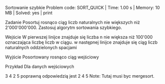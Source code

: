 Sortowanie szybkie
Problem code: SORT_QUICK | Time: 1.00 s | Memory: 10 MB | Solved: yes | print

Zadanie
Posortuj rosnąco ciąg liczb naturalnych nie większych niż 2'000'000'000. Zastosuj algorytm sortowania szybkiego.

Wejście
W pierwszej linijce znajduje się liczba n nie większa niż 100'000 oznaczająca liczbę liczb w ciągu. w następnej linijce znajduje się ciąg liczb naturalnych oddzielonych spacjami

Wyjście
Posortowany rosnąco ciąg wejściowy

Przykład
Dla danych wejściowych

3
4 2 5
poprawną odpowiedzią jest
2 4 5
Note: Tutaj musi byc mergesort.
